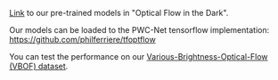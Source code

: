 [Link](https://drive.google.com/drive/folders/126_WvHcgnL3i3yEqf4XqIeN4-4r0Pj6O?usp=sharing) to our pre-trained models in "Optical Flow in the Dark".

Our models can be loaded to the PWC-Net tensorflow implementation: https://github.com/philferriere/tfoptflow

You can test the performance on our [Various-Brightness-Optical-Flow (VBOF) dataset](https://github.com/mf-zhang/Optical-Flow-in-the-Dark/tree/main/VBOF%20dataset).